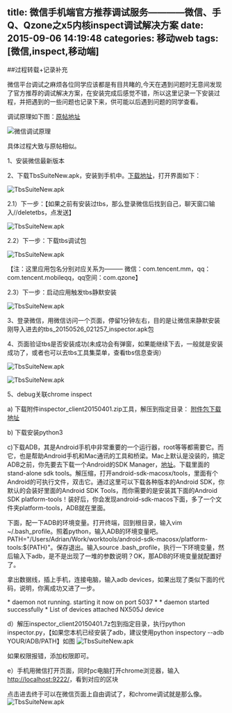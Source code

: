 title: 微信手机端官方推荐调试服务————微信、手Q、Qzone之x5内核inspect调试解决方案
date: 2015-09-06 14:19:48
categories: 移动web
tags: [微信,inspect,移动端]
---
##过程转载+记录补充

微信平台调试之麻烦各位同学应该都是有目共睹的,今天在遇到问题时无意间发现了官方推荐的调试解决方案，在安装完成后感觉不错，所以这里记录一下安装过程，并把遇到的一些问题也记录下来，供可能以后遇到问题的同学查看。

调试原理如下图：[原帖地址](http://bbs.mb.qq.com/thread-243399-1-1.html?fid=93)

![微信调试原理](http://7bv937.com1.z0.glb.clouddn.com/qcyoung/微信手机调试服务/微信inspector.png)

具体过程大致与原帖相似。

1、安装微信最新版本

2、下载TbsSuiteNew.apk，安装到手机中。[下载地址](http://res.imtt.qq.com///tbs_inspect/TbsSuiteNew.zip)，打开界面如下：

![TbsSuiteNew.apk](http://7bv937.com1.z0.glb.clouddn.com/qcyoung/微信手机调试服务/tbs工具集.png)

2.1）下一步：【如果之前有安装过tbs，那么登录微信后找到自己，聊天窗口输入//deletetbs，点发送】

![TbsSuiteNew.apk](http://7bv937.com1.z0.glb.clouddn.com/qcyoung/微信手机调试服务/Delete原有tbs.jpeg)

2.2）下一步：下载tbs调试包

![TbsSuiteNew.apk](http://7bv937.com1.z0.glb.clouddn.com/qcyoung/微信手机调试服务/tbs安装1.png)

【注：这里应用包名分别对应关系为——— 微信：com.tencent.mm，qq：com.tencent.mobileqq，qq空间：com.qzone】

2.3）下一步：启动应用触发tbs静默安装

![TbsSuiteNew.apk](http://7bv937.com1.z0.glb.clouddn.com/qcyoung/微信手机调试服务/tbs安装2.png)

3、登录微信，用微信访问一个页面，停留1分钟左右，目的是让微信来静默安装刚导入进去的tbs_20150526_021257_inspector.apk包

4、页面验证tbs是否安装成功(未成功会有弹窗，如果能继续下去，一般就是安装成功了，或者也可以去tbs工具集菜单，查看tbs信息查询）

![TbsSuiteNew.apk](http://7bv937.com1.z0.glb.clouddn.com/qcyoung/微信手机调试服务/tbs安装3.png)

![TbsSuiteNew.apk](http://7bv937.com1.z0.glb.clouddn.com/qcyoung/微信手机调试服务/tbs-status.jpg)

5、debug关联chrome inspect

a) 下载附件inspector_client20150401.zip工具，解压到指定目录：
[附件包下载地址](http://res.imtt.qq.com///tbs_inspect/wx_sq_webview_debug.zip) 

b) 下载安装python3

c)下载ADB，其是Android手机中非常重要的一个运行器，root等等都需要它。而它，也是帮助Android手机和Mac通讯的工具和桥梁。Mac上默认是没装的，搞定ADB之前，你先要去下载一个Android的SDK Manager，[地址](http://developer.android.com/sdk/installing/index.html)。下载里面的stand-alone sdk tools。解压缩，打开android-sdk-macosx/tools，里面有个Android的可执行文件，双击它。通过这里可以下载各种版本的Android SDK，你默认的会装好里面的Android SDK Tools，而你需要的是安装其下面的Android SDK platform-tools！装好后，你会发现android-sdk-macos下面，多了一个文件夹platform-tools，ADB就在里面。

下面，配一下ADB的环境变量。打开终端，回到根目录，输入vim ~/.bash_profile。照着python，输入ADB的环境变量吧。PATH="/Users/Adrian/Work/worktools/android-sdk-macosx/platform-tools:${PATH}"。保存退出。输入source .bash_profile，执行一下环境变量，然后输入下adb，是不是出现了一堆的参数说明？OK，那ADB的环境变量就配置好了。

拿出数据线，插上手机，连接电脑，输入adb devices，如果出现了类似下面的代码，说明，你离成功又进了一步。

\* daemon not running. starting it now on port 5037 *
\* daemon started successfully *
List of devices attached 
NX505J        device


d）解压inspector_client20150401.7z包到指定目录，执行python inspector.py，【如果您本机已经安装了adb，建议使用python inspectory --adb YOUR/ADB/PATH】如图
![TbsSuiteNew.apk](http://7bv937.com1.z0.glb.clouddn.com/qcyoung/微信手机调试服务/tbs-success.png)

如果权限报错，添加权限即可。

e）手机用微信打开页面，同时pc电脑打开chrome浏览器，输入[http://localhost:9222/](http://localhost:9222/)，看到对应的区块

点击进去终于可以在微信页面上自由调试了，和chrome调试就是那么像。
![TbsSuiteNew.apk](http://7bv937.com1.z0.glb.clouddn.com/qcyoung/微信手机调试服务/tbs-webview.png)




